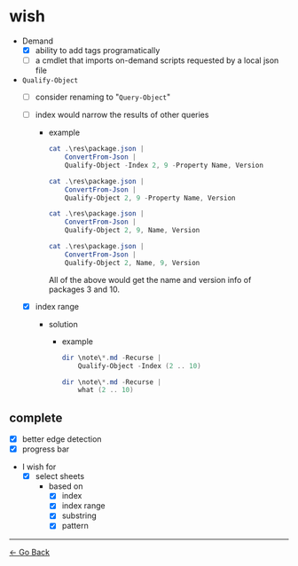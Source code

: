 # wish

- Demand
  - [x] ability to add tags programatically
  - [ ] a cmdlet that imports on-demand scripts requested by a local json file

- ``Qualify-Object``
  - [ ] consider renaming to "``Query-Object``"
  - [ ] index would narrow the results of other queries

    - example

      ```powershell
      cat .\res\package.json |
          ConvertFrom-Json |
          Qualify-Object -Index 2, 9 -Property Name, Version
      ```

      ```powershell
      cat .\res\package.json |
          ConvertFrom-Json |
          Qualify-Object 2, 9 -Property Name, Version
      ```

      ```powershell
      cat .\res\package.json |
          ConvertFrom-Json |
          Qualify-Object 2, 9, Name, Version
      ```

      ```powershell
      cat .\res\package.json |
          ConvertFrom-Json |
          Qualify-Object 2, Name, 9, Version
      ```

      All of the above would get the name and version info of
      packages 3 and 10.

  - [x] index range
    - solution
      - example

        ```powershell
        dir \note\*.md -Recurse |
            Qualify-Object -Index (2 .. 10)
        ```

        ```powershell
        dir \note\*.md -Recurse |
            what (2 .. 10)
        ```

## complete

- [x] better edge detection
- [x] progress bar
- I wish for
  - [x] select sheets
    - based on
      - [x] index
      - [x] index range
      - [x] substring
      - [x] pattern

---
[← Go Back](../readme.md)
